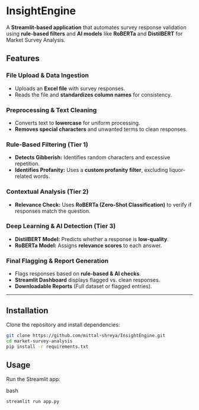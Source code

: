 # InsightEngine  
A **Streamlit-based application** that automates survey response validation using **rule-based filters** and **AI models** like **RoBERTa** and **DistilBERT** for Market Survey Analysis.


## Features  

### **File Upload & Data Ingestion**  
 * Uploads an **Excel file** with survey responses.  
 * Reads the file and **standardizes column names** for consistency. 

### **Preprocessing & Text Cleaning**  
* Converts text to **lowercase** for uniform processing.  
* **Removes special characters** and unwanted terms to clean responses.  

### **Rule-Based Filtering (Tier 1)**  
* **Detects Gibberish:** Identifies random characters and excessive repetition.  
* **Identifies Profanity:** Uses a **custom profanity filter**, excluding liquor-related words.  

### **Contextual Analysis (Tier 2)**  
* **Relevance Check:** Uses **RoBERTa (Zero-Shot Classification)** to verify if responses match the question.  

### **Deep Learning & AI Detection (Tier 3)**  
* **DistilBERT Model:** Predicts whether a response is **low-quality**.  
* **RoBERTa Model:** Assigns **relevance scores** to each answer.  

### **Final Flagging & Report Generation**  
* Flags responses based on **rule-based & AI checks**.  
* **Streamlit Dashboard** displays flagged vs. clean responses.  
* **Downloadable Reports** (Full dataset or flagged entries). 

---

## Installation  

Clone the repository and install dependencies:  

```bash
git clone https://github.com/mittal-shreya/InsightEngine.git
cd market-survey-analysis
pip install -r requirements.txt
```

## Usage
Run the Streamlit app:

bash
```
streamlit run app.py
```
